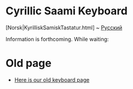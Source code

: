 # Cyrillic Saami Keyboard

[Norsk|KyrilliskSamiskTastatur.html] ~ [Русский](SaamskajaKlaviatura.html)

Information is forthcoming. While waiting:

# Old page

* [Here is our old keyboard page](http://gtweb.uit.no/cgi-bin/wiki/index.php/Barents_keyboard_project)
